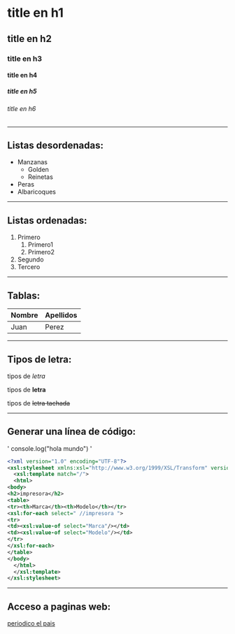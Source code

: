 <!-- Encabezados -->

# title en h1
## title en h2
### title en h3
#### title en h4
##### title en h5
###### title en h6
---
<!-- listas desordenadas -->
## Listas desordenadas:
* Manzanas
    * Golden
    * Reinetas
* Peras
* Albaricoques
---
<!-- Listas ordenadas -->
## Listas ordenadas:
1. Primero
    1. Primero1
    1. Primero2
2. Segundo
3. Tercero
---
<!-- tablas -->
## Tablas:
|Nombre|Apellidos|
|------|---------|
|Juan  |Perez    |

---
<!-- tipos de letra -->
## Tipos de letra:
tipos de *letra* 

tipos de **letra**

tipos de ~~letra tachada~~

---
<!-- generar una línea de codigo -->
## Generar una línea de código:
'
console.log("hola mundo")
'
```xml
<?xml version="1.0" encoding="UTF-8"?>
<xsl:stylesheet xmlns:xsl="http://www.w3.org/1999/XSL/Transform" version="1.0">
  <xsl:template match="/">
  <html>
<body>
<h2>impresora</h2>
<table>
<tr><th>Marca</th><th>Modelo</th></tr>
<xsl:for-each select=" //impresora ">
<tr>
<td><xsl:value-of select="Marca"/></td>
<td><xsl:value-of select="Modelo"/></td>
</tr>
</xsl:for-each>
</table>
</body>
  </html>
  </xsl:template>
</xsl:stylesheet>

```

---
<!-- Acceso a paginas web -->
## Acceso a paginas web:
[periodico el pais](https://www.elpais.es)
